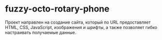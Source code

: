 # fuzzy-octo-rotary-phone
Проект направлен на создание сайта, который по URL предоставляет HTML, CSS, JavaScript, изображения и шрифты, а также позволяет гибко настраивать получаемые данные.
